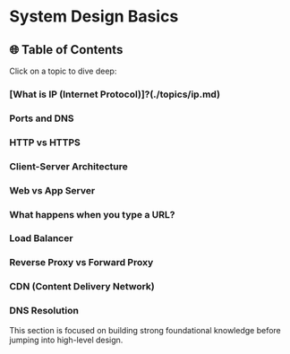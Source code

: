 # System Design Basics

## 🌐 Table of Contents

Click on a topic to dive deep:

### [What is IP (Internet Protocol)]?(./topics/ip.md)

### Ports and DNS

### HTTP vs HTTPS

### Client-Server Architecture

### Web vs App Server

### What happens when you type a URL?

### Load Balancer

### Reverse Proxy vs Forward Proxy

### CDN (Content Delivery Network)

### DNS Resolution

This section is focused on building strong foundational knowledge before jumping into high-level design.